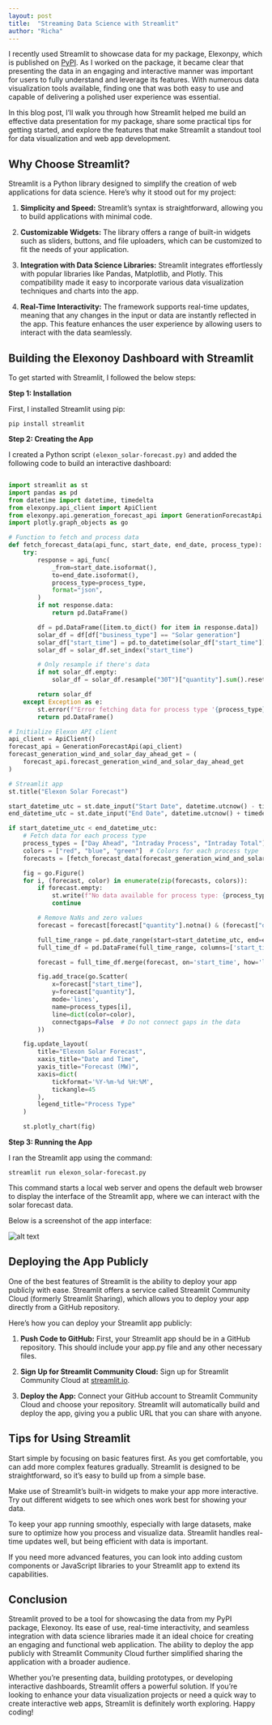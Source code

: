```yaml
---
layout: post
title:  "Streaming Data Science with Streamlit"
author: "Richa"
---
```



I recently used Streamlit to showcase data for my package, Elexonpy, which is published on [PyPI](https://pypi.org/project/elexonpy/). As I worked on the package, it became clear that presenting the data in an engaging and interactive manner was important for users to fully understand and leverage its features. With numerous data visualization tools available, finding one that was both easy to use and capable of delivering a polished user experience was essential.

In this blog post, I’ll walk you through how Streamlit helped me build an effective data presentation for my package, share some practical tips for getting started, and explore the features that make Streamlit a standout tool for data visualization and web app development.


## Why Choose Streamlit?

Streamlit is a Python library designed to simplify the creation of web applications for data science. Here’s why it stood out for my project:

1. **Simplicity and Speed:** Streamlit’s syntax is straightforward, allowing you to build applications with minimal code.

2. **Customizable Widgets:** The library offers a range of built-in widgets such as sliders, buttons, and file uploaders, which can be customized to fit the needs of your application.

3. **Integration with Data Science Libraries:** Streamlit integrates effortlessly with popular libraries like Pandas, Matplotlib, and Plotly. This compatibility made it easy to incorporate various data visualization techniques and charts into the app.

4. **Real-Time Interactivity:** The framework supports real-time updates, meaning that any changes in the input or data are instantly reflected in the app. This feature enhances the user experience by allowing users to interact with the data seamlessly.




## Building the Elexonoy Dashboard with Streamlit

To get started with Streamlit, I followed the below steps:

**Step 1: Installation**

First, I installed Streamlit using pip:

```shell
pip install streamlit
```

**Step 2: Creating the App**

I created a Python script ```(elexon_solar-forecast.py)``` and added the following code to build an interactive dashboard:

```python

import streamlit as st
import pandas as pd
from datetime import datetime, timedelta
from elexonpy.api_client import ApiClient
from elexonpy.api.generation_forecast_api import GenerationForecastApi
import plotly.graph_objects as go

# Function to fetch and process data
def fetch_forecast_data(api_func, start_date, end_date, process_type):
    try:
        response = api_func(
            _from=start_date.isoformat(),
            to=end_date.isoformat(),
            process_type=process_type,
            format="json",
        )
        if not response.data:
            return pd.DataFrame()

        df = pd.DataFrame([item.to_dict() for item in response.data])
        solar_df = df[df["business_type"] == "Solar generation"]
        solar_df["start_time"] = pd.to_datetime(solar_df["start_time"])
        solar_df = solar_df.set_index("start_time")

        # Only resample if there's data
        if not solar_df.empty:
            solar_df = solar_df.resample("30T")["quantity"].sum().reset_index()

        return solar_df
    except Exception as e:
        st.error(f"Error fetching data for process type '{process_type}': {e}")
        return pd.DataFrame()

# Initialize Elexon API client
api_client = ApiClient()
forecast_api = GenerationForecastApi(api_client)
forecast_generation_wind_and_solar_day_ahead_get = (
    forecast_api.forecast_generation_wind_and_solar_day_ahead_get
)

# Streamlit app
st.title("Elexon Solar Forecast")

start_datetime_utc = st.date_input("Start Date", datetime.utcnow() - timedelta(days=3))
end_datetime_utc = st.date_input("End Date", datetime.utcnow() + timedelta(days=3))

if start_datetime_utc < end_datetime_utc:
    # Fetch data for each process type
    process_types = ["Day Ahead", "Intraday Process", "Intraday Total"]
    colors = ["red", "blue", "green"]  # Colors for each process type
    forecasts = [fetch_forecast_data(forecast_generation_wind_and_solar_day_ahead_get, start_datetime_utc, end_datetime_utc, pt) for pt in process_types]

    fig = go.Figure()
    for i, (forecast, color) in enumerate(zip(forecasts, colors)):
        if forecast.empty:
            st.write(f"No data available for process type: {process_types[i]}")
            continue

        # Remove NaNs and zero values
        forecast = forecast[forecast["quantity"].notna() & (forecast["quantity"] > 0)]

        full_time_range = pd.date_range(start=start_datetime_utc, end=end_datetime_utc, freq='30T', tz=forecast["start_time"].dt.tz)
        full_time_df = pd.DataFrame(full_time_range, columns=['start_time'])

        forecast = full_time_df.merge(forecast, on='start_time', how='left')

        fig.add_trace(go.Scatter(
            x=forecast["start_time"],
            y=forecast["quantity"],
            mode='lines',
            name=process_types[i],
            line=dict(color=color),
            connectgaps=False  # Do not connect gaps in the data
        ))

    fig.update_layout(
        title="Elexon Solar Forecast",
        xaxis_title="Date and Time",
        yaxis_title="Forecast (MW)",
        xaxis=dict(
            tickformat='%Y-%m-%d %H:%M',
            tickangle=45
        ),
        legend_title="Process Type"
    )

    st.plotly_chart(fig)

```

**Step 3: Running the App**

I ran the Streamlit app using the command:

```shell
streamlit run elexon_solar-forecast.py
```
This command starts a local web server and opens the default web browser to display the interface of the Streamlit app, where we can interact with the solar forecast data.

Below is a screenshot of the app interface:

![alt text](https://raw.githubusercontent.com/14Richa/testga/main/Elexonsolarforecast.png)


## Deploying the App Publicly

One of the best features of Streamlit is the ability to deploy your app publicly with ease. Streamlit offers a service called Streamlit Community Cloud (formerly Streamlit Sharing), which allows you to deploy your app directly from a GitHub repository.

Here’s how you can deploy your Streamlit app publicly:

1. **Push Code to GitHub:**  First, your Streamlit app should be in a GitHub repository. This should include your app.py file and any other necessary files.

2. **Sign Up for Streamlit Community Cloud:** Sign up for Streamlit Community Cloud at [streamlit.io](https://streamlit.io/).

3. **Deploy the App:**  Connect your GitHub account to Streamlit Community Cloud and choose your repository. Streamlit will automatically build and deploy the app, giving you a public URL that you can share with anyone.

## Tips for Using Streamlit

Start simple by focusing on basic features first. As you get comfortable, you can add more complex features gradually. Streamlit is designed to be straightforward, so it’s easy to build up from a simple base.

Make use of Streamlit’s built-in widgets to make your app more interactive. Try out different widgets to see which ones work best for showing your data.

To keep your app running smoothly, especially with large datasets, make sure to optimize how you process and visualize data. Streamlit handles real-time updates well, but being efficient with data is important.

If you need more advanced features, you can look into adding custom components or JavaScript libraries to your Streamlit app to extend its capabilities.

## Conclusion

Streamlit proved to be a tool for showcasing the data from my PyPI package, Elexonoy. Its ease of use, real-time interactivity, and seamless integration with data science libraries made it an ideal choice for creating an engaging and functional web application. The ability to deploy the app publicly with Streamlit Community Cloud further simplified sharing the application with a broader audience.

Whether you’re presenting data, building prototypes, or developing interactive dashboards, Streamlit offers a powerful solution. If you’re looking to enhance your data visualization projects or need a quick way to create interactive web apps, Streamlit is definitely worth exploring. Happy coding!